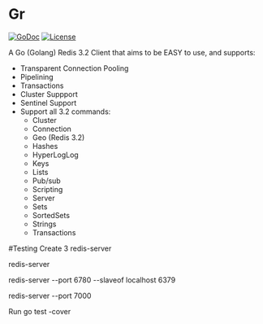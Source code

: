 Gr
========

[![GoDoc](http://godoc.org/github.com/xzip/gr?status.png)](http://godoc.org/github.com/xzip/gr)
[![License](https://img.shields.io/badge/license-MIT-lightgrey.svg?style=flat)](https://github.com/xzip/gr)

A Go (Golang) Redis 3.2 Client that aims to be EASY to use, and supports:
- Transparent Connection Pooling
- Pipelining
- Transactions
- Cluster Suppport
- Sentinel Support
- Support all 3.2 commands:
  - Cluster
  - Connection
  - Geo (Redis 3.2)
  - Hashes
  - HyperLogLog
  - Keys
  - Lists
  - Pub/sub
  - Scripting
  - Server
  - Sets
  - SortedSets
  - Strings
  - Transactions


#Testing
Create 3 redis-server

redis-server

redis-server --port 6780 --slaveof localhost 6379

redis-server --port 7000


Run go test -cover
